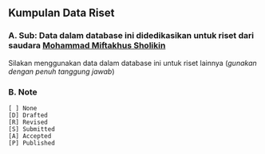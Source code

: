 ## Kumpulan Data Riset

### A. Sub: Data dalam database ini didedikasikan untuk riset dari saudara [Mohammad Miftakhus Sholikin](https://github.com/mohammad-miftakhus-sholikin)
Silakan menggunakan data dalam database ini untuk riset lainnya (*gunakan dengan penuh tanggung jawab*)

### B. Note
```
[ ] None
[D] Drafted
[R] Revised
[S] Submitted
[A] Accepted
[P] Published
```
